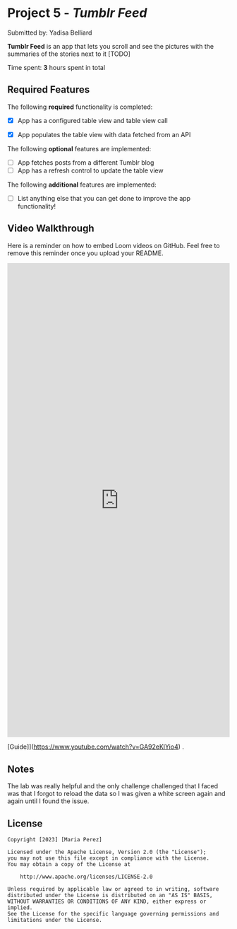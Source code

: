 # Project 5 - *Tumblr Feed*

Submitted by: Yadisa Belliard

**Tumblr Feed** is an app that lets you scroll and see the pictures with the summaries of the stories next to it  [TODO] 

Time spent: **3** hours spent in total

## Required Features

The following **required** functionality is completed:

- [x] App has a configured table view and table view call
- [x] App populates the table view with data fetched from an API


The following **optional** features are implemented:

- [ ] App fetches posts from a different Tumblr blog
- [ ] App has a refresh control to update the table view

The following **additional** features are implemented:

- [ ] List anything else that you can get done to improve the app functionality!

## Video Walkthrough

Here is a reminder on how to embed Loom videos on GitHub. Feel free to remove this reminder once you upload your README. 
<div style="position: relative; padding-bottom: 212.82051282051282%; height: 0;"><iframe src="https://www.loom.com/embed/04247e60e31641e487004525fd18dc4a?sid=3f06cac6-d11e-4225-94e1-57003787b595" frameborder="0" webkitallowfullscreen mozallowfullscreen allowfullscreen style="position: absolute; top: 0; left: 0; width: 100%; height: 100%;"></iframe></div>

[Guide]](https://www.youtube.com/watch?v=GA92eKlYio4) .

## Notes

The lab was really helpful and the only challenge challenged that I faced was that I forgot to reload the data so I was given a white screen again and again until I found the issue.

## License

    Copyright [2023] [Maria Perez]

    Licensed under the Apache License, Version 2.0 (the "License");
    you may not use this file except in compliance with the License.
    You may obtain a copy of the License at

        http://www.apache.org/licenses/LICENSE-2.0

    Unless required by applicable law or agreed to in writing, software
    distributed under the License is distributed on an "AS IS" BASIS,
    WITHOUT WARRANTIES OR CONDITIONS OF ANY KIND, either express or implied.
    See the License for the specific language governing permissions and
    limitations under the License.

